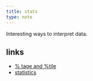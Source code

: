 ```yaml
---
title: stats
type: note 
---
```


Interesting ways to interpret data.

## links

- [% tage and %tile](http://www.differencebetween.net/science/mathematics-statistics/difference-between-percentage-and-percentile/)
- [statistics](https://www.fourmilab.ch/rpkp/experiments/statistics.html)

